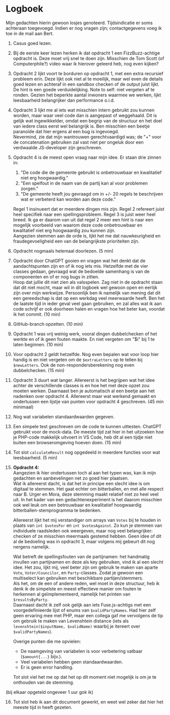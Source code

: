# Logboek

Mijn gedachten hierin gewoon losjes genoteerd. Tijdsindicatie er soms achteraan toegevoegd. Indien er nog vragen zijn; contactgegevens voeg ik toe in de mail aan Bert. 

1. Casus goed lezen.

2. Bij de eerste keer lezen herken ik dat opdracht 1 een FizzBuzz-achtige opdracht is. Deze moet vrij snel te doen zijn. Misschien de Tom Scott (of Computerphile?) video waar ik hierover geleerd heb, nog even kijken?

3. Opdracht 2 lijkt voort te borduren op opdracht 1, met een extra recursief probleem erin. Deze lijkt ook niet al te moeilijk, maar wel even de details goed lezen en achteraf in een sandbox checken of de output juist lijkt. De hint is een goede verduidelijking. Note to self: niet vergeten af te ronden. Gezien het beperkte aantal inwoners waarmee we werken, lijkt leesbaarheid belangrijker dan performance o.i.d.

4. Opdracht 3 lijkt me al iets wat misschien intern gebruikt zou kunnen worden, maar waar veel code dan is aangepast of weggehaald. Dit is gelijk wat ingewikkelder, omdat een begrip van de structuur en het doel van iedere class eerst wel belangrijk is. Ben misschien een beetje paranoïde dat hier ergens al een bug is ingevoegd.  
   Nevermind, zie dat mijn wantrouwen gerechtvaardigd was; de "+" voor de concatenation gebruiken zal vast niet per ongeluk door een verdwaalde JS-developer zijn geschreven.

5. Opdracht 4 is de meest open vraag naar mijn idee. Er staan drie zinnen in:
   1. "De code die de gemeente gebruikt is onbetrouwbaar en kwalitatief niet erg hoogwaardig."
   2. "Een spelfout in de naam van de partij kan al voor problemen zorgen."
   3. "De gemeente heeft jou gevraagd om in +/- 20 regels te beschrijven wat er verbeterd kan worden aan deze code."

   Regel 1 insinueert dat er meerdere dingen mis zijn. Regel 2 refereert juist heel specifiek naar een spellingsprobleem. Regel 3 is juist weer heel breed. Ik ga er daarom van uit dat regel 2 meer een hint is naar een mogelijk voorbeeld van waarom deze code onbetrouwbaar en kwalitatief niet erg hoogwaardig zou kunnen zijn.  
   Aangezien stemmen aan de orde is, lijkt het me dat nauwkeurigheid en fraudegevoeligheid een van de belangrijkste prioriteiten zijn.

6. Opdracht nogmaals helemaal doorlezen. (5 min)

7. Opdracht door ChatGPT gooien en vragen wat het denkt dat de aandachtspunten zijn en of ik nog iets mis. Hetzelfde met de vier classes gedaan, gevraagd wat de bedoelde samenhang is van de componenten en of er nog bugs in zitten.  
   Hoop dat jullie dit niet zien als valsspelen. Zag niet in de opdracht staan dat dit niet mocht, maar wil in dit logboek wel gewoon open en eerlijk zijn over mijn werkwijze. Persoonlijk ben ik namelijk van mening dat dit een gereedschap is dat op een werkdag veel meerwaarde heeft. Ben het de laatste tijd in ieder geval veel gaan gebruiken, en zal alles wat ik aan code schrijf er ook doorheen halen en vragen hoe het beter kan, voordat ik het commit.
(10 min)

8. GitHub-branch opzetten. (10 min)

9. Opdracht 1 was vrij weinig werk, vooral dingen dubbelchecken of het werkte en of ik geen fouten maakte. En niet vergeten om "$i" bij 1 te laten beginnen. (10 min)

10. Voor opdracht 2 geldt hetzelfde. Nog even bepalen wat voor loop hier handig is en niet vergeten om de `$extraLetters` op te tellen bij `$newLetters`. Ook de non-respondersberekening nog even dubbelchecken. (15 min)

11. Opdracht 3 duurt wat langer. Allereerst is het begrijpen wat het idee achter de verschillende classes is en hoe het met deze opzet zou moeten werken. Daarnaast ben je automatisch al een beetje aan het nadenken over opdracht 4. Allereerst maar wat werkend gemaakt en ondertussen een lijstje van punten voor opdracht 4 geschreven. (45 min minimaal)

12. Nog wat variabelen standaardwaarden gegeven.

13. Een simpele test geschreven om de code te kunnen uittesten. ChatGPT gebruikt voor de mock-data. De meeste tijd zat hier in het uitzoeken hoe je PHP-code makkelijk uitvoert in VS Code, heb dit al een tijdje niet buiten een browseromgeving hoeven doen. (15 min)

14. Tot slot `calculateResult` nog opgedeeld in meerdere functies voor wat leesbaarheid. (5 min)

15. **Opdracht 4:**  
    Aangezien ik hier ondertussen toch al aan het typen was, kan ik mijn gedachten en aanbevelingen net zo goed hier plaatsen.  
    Wat ik allereerst dacht, is dat het in principe een slecht idee is om digitaal te stemmen. Het gaat echter om bitterballen, en met alle respect naar B. Urger en Mora, deze stemming maakt relatief niet zo heel veel uit. In het kader van een gedachtenexperiment is het daarom misschien ook wel leuk om een betrouwbaar en kwalitatief hoogwaardig bitterballen-stemprogramma te bedenken.  

    Allereerst lijkt het mij verstandiger om arrays van `Votes` bij te houden in plaats van `int $votesFor` en `int $votesAgainst`. Zo kun je stemmen van individuele raadsleden ook weergeven, maar nog veel belangrijker: checken of ze misschien meermaals gestemd hebben. Geen idee of dit al de bedoeling was in opdracht 3, maar volgens mij gebeurt dit nog nergens namelijk.  

    Wat betreft de spellingsfouten van de partijnamen: het handmatig invullen van partijnamen en deze als key gebruiken, vind ik al een slecht idee. Het zou, lijkt mij, veel beter zijn om gebruik te maken van aparte `Vote`, `Voter/Councilor`, en `Party`-classes. Zodat je gewoon een multiselect kan gebruiken met beschikbare partijen/stemmers.  
    Als het, om de een of andere reden, wel moet in deze structuur, heb ik denk ik de simpelste en meest effectieve manier om fouten te herkennen al geïmplementeerd, namelijk het printen van `$resultsByParty`.  
    Daarnaast dacht ik zelf ook gelijk aan iets Fuse.js-achtigs met een voorgedefinieerde lijst of enums van `$validPartyNames`. Had hier zelf geen ervaring mee met PHP, maar een collega gaf me vervolgens de tip om gebruik te maken van Levenshtein distance (iets als `levenshtein($inputName, $validName)` waarbij je itereert over `$validPartyNames`).  

    Overige punten die me opvielen:
    - De naamgeving van variabelen is voor verbetering vatbaar (`$amount{...}` bijv.).
    - Veel variabelen hebben geen standaardwaarden.
    - Er is geen error handling.
  
    Tot slot viel het me op dat het op dit moment niet mogelijk is om je te onthouden van de stemming. 

(bij elkaar opgeteld ongeveer 1 uur gok ik)

16. Tot slot heb ik aan dit document gewerkt, en weet wel zeker dat hier het meeste tijd in heeft gezeten.
